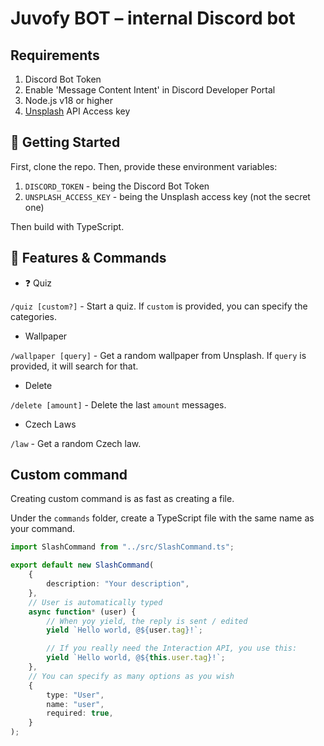 # Juvofy BOT – internal Discord bot

## Requirements

1. Discord Bot Token
2. Enable 'Message Content Intent' in Discord Developer Portal
3. Node.js v18 or higher
4. [Unsplash](https://unsplash.com) API Access key

## 🚀 Getting Started

First, clone the repo. Then, provide these environment variables:

1. `DISCORD_TOKEN` - being the Discord Bot Token
2. `UNSPLASH_ACCESS_KEY` - being the Unsplash access key (not the secret one)

Then build with TypeScript.

## 📝 Features & Commands

-   ❓ Quiz

`/quiz [custom?]` - Start a quiz. If `custom` is provided, you can specify the categories.

-   Wallpaper

`/wallpaper [query]` - Get a random wallpaper from Unsplash. If `query` is provided, it will search for that.

-   Delete

`/delete [amount]` - Delete the last `amount` messages.

-   Czech Laws

`/law` - Get a random Czech law.

## Custom command

Creating custom command is as fast as creating a file.

Under the `commands` folder, create a TypeScript file with the same name as your command.

```ts
import SlashCommand from "../src/SlashCommand.ts";

export default new SlashCommand(
	{
		description: "Your description",
	},
	// User is automatically typed
	async function* (user) {
		// When yoy yield, the reply is sent / edited
		yield `Hello world, @${user.tag}!`;

		// If you really need the Interaction API, you use this:
		yield `Hello world, @${this.user.tag}!`;
	},
	// You can specify as many options as you wish
	{
		type: "User",
		name: "user",
		required: true,
	}
);
```
